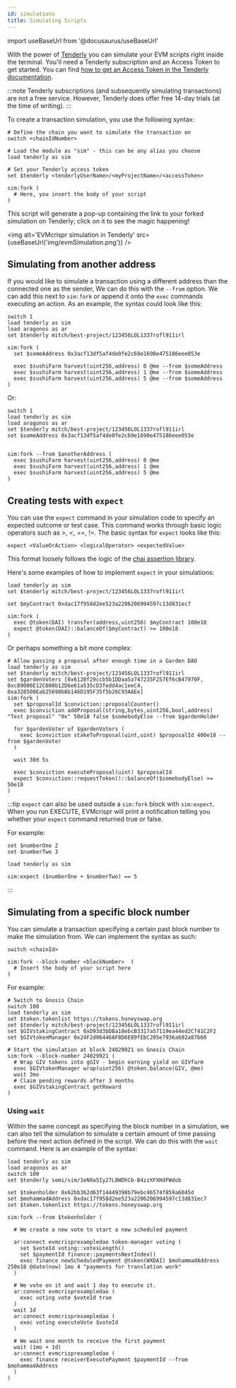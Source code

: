 ```yaml
---
id: simulations 
title: Simulating Scripts
---
```

import useBaseUrl from '@docusaurus/useBaseUrl'

With the power of [Tenderly](https://tenderly.co/) you can simulate your EVM scripts right inside the terminal. You'll need a Tenderly subscription and an Access Token to get started. You can find [how to get an Access Token in the Tenderly documentation](https://docs.tenderly.co/simulations-and-forks/simulation-api).

:::note
Tenderly subscriptions (and subsequently simulating transactions) are not a free service. However, Tenderly does offer free 14-day trials (at the time of writing).
:::


To create a transaction simulation, you use the following syntax:

```
# Define the chain you want to simulate the transaction on
switch <chainIdNumber>

# Load the module as "sim" - this can be any alias you choose
load tenderly as sim

# Set your Tenderly access token
set $tenderly <tenderlyUserName>/<myProjectName>/<accessToken>

sim:fork (
  # Here, you insert the body of your script
)
```

This script will generate a pop-up containing the link to your forked simulation on Tenderly; click on it to see the magic happening!

<img alt='EVMcrispr simulation in Tenderly' src={useBaseUrl('img/evmSimulation.png')} />


## Simulating from another address

If you would like to simulate a transaction using a different address than the connected one as the sender, We can do this with the `--from` option. We can add this next to `sim:fork` or append it onto the `exec` commands executing an action. As an example, the syntax could look like this:

```
switch 1
load tenderly as sim
load aragonos as ar
set $tenderly mitch/best-project/123456LOL1337rofl911irl

sim:fork (
  set $someAddress 0x3acf13df5af4de0fe2c69e1690e475186eee053e

  exec $sushiFarm harvest(uint256,address) 0 @me --from $someAddress
  exec $sushiFarm harvest(uint256,address) 1 @me --from $someAddress
  exec $sushiFarm harvest(uint256,address) 5 @me --from $someAddress
)
```

Or:

```
switch 1
load tenderly as sim
load aragonos as ar
set $tenderly mitch/best-project/123456LOL1337rofl911irl
set $someAddress 0x3acf13df5af4de0fe2c69e1690e475186eee053e


sim:fork --from $anotherAddress (  
  exec $sushiFarm harvest(uint256,address) 0 @me
  exec $sushiFarm harvest(uint256,address) 1 @me
  exec $sushiFarm harvest(uint256,address) 5 @me
)
```

## Creating tests with `expect`

You can use the `expect` command in your simulation code to specify an expected outcome or test case. This command works through basic logic operators such as >, <, ==, !=. The basic syntax for `expect` looks like this:

```
expect <ValueOrAction> <logicalOperator> <expectedValue>
```

This format loosely follows the logic of the [chai assertion library](https://www.chaijs.com/).

Here's some examples of how to implement `expect` in your simulations:

```
load tenderly as sim
set $tenderly mitch/best-project/123456LOL1337rofl911irl

set $myContract 0xdac17f958d2ee523a2206206994597c13d831ec7

sim:fork (
  exec @token(DAI) transfer(address,uint256) $myContract 100e18
  expect @token(DAI)::balanceOf($myContract) >= 100e18
)
```

Or perhaps something a bit more complex:

```
# Allow passing a proposal after enough time in a Garden DAO
load tenderly as sim
set $tenderly mitch/best-project/123456LOL1337rofl911irl
set $gardenVoters [0x6120f29ccb5b1DDaa5a747235F257Ef6cB47970F, 0xc89000E12C600b12D6e61a535cD3fedd4ac1eeC4, 0xa328500Eab25698b8b146D195F35f5b26C93AAEe]
sim:fork (
  set $proposalId $conviction::proposalCounter()
  exec $conviction addProposal(string,bytes,uint256,bool,address) "Test proposal" "0x" 50e18 false $somebodyElse --from $gardenHolder

  for $gardenVoter of $gardenVoters (
    exec $conviction stakeToProposal(uint,uint) $proposalId 400e18 --from $gardenVoter
  )

  wait 30d 5s

  exec $conviction executeProposal(uint) $proposalId
  expect $conviction::requestToken()::balanceOf($somebodyElse) >= 50e18
)
```
:::tip
`expect` can also be used outside a `sim:fork` block with `sim:expect`. When you run EXECUTE, EVMcrispr will print a notification telling you whether your `expect` command returned true or false.

For example:
```
set $numberOne 2
set $numberTwo 3

load tenderly as sim

sim:expect ($numberOne + $numberTwo) == 5
```
:::

## Simulating from a specific block number

You can simulate a transaction specifying a certain past block number to make the simulation from. We can implement the syntax as such:

```
switch <chainId>

sim:fork --block-number <blockNumber>  (  
  # Insert the body of your script here
)
```

For example:

```
# Switch to Gnosis Chain
switch 100
load tenderly as sim
set $token.tokenlist https://tokens.honeyswap.org
set $tenderly mitch/best-project/123456LOL1337rofl911irl
set $GIVstakingContract 0xD93d3bDBa18ebcB3317a57119ea44ed2Cf41C2F2
set $GIVtokenManager 0x24F2d06446AF8D6E89fEbC205e7936a602a87b60

# Start the simulation at block 24029921 on Gnosis Chain
sim:fork --block-number 24029921 (
  # Wrap GIV tokens into gGIV - begin earning yield on GIVfarm
  exec $GIVtokenManager wrap(uint256) @token.balance(GIV, @me)
  wait 3mo
  # Claim pending rewards after 3 months
  exec $GIVstakingContract getReward
)
```


### Using `wait`

Within the same concept as specifying the block number in a simulation, we can also tell the simulation to simulate a certain amount of time passing before the next action defined in the script. We can do this with the `wait` command. Here is an example of the syntax:


```
load tenderly as sim
load aragonos as ar
switch 100
set $tenderly semi/sim/1eN9a5Iy27L8WDhCb-B4zzXFXHdFWdob

set $tokenholder 0x62bb362d63f14449398b79ebc46574f859a6045d
set $mohammadAddress 0xdac17f958d2ee523a2206206994597c13d831ec7
set $token.tokenlist https://tokens.honeyswap.org

sim:fork --from $tokenholder (

  # We create a new vote to start a new scheduled payment

  ar:connect evmcrisprexampledao token-manager voting (
    set $voteId voting::votesLength()
    set $paymentId finance::paymentsNextIndex()
    exec finance newScheduledPayment @token(WXDAI) $mohammadAddress 250e18 @date(now) 1mo 4 "payments for translation work"
  )

  # We vote on it and wait 1 day to execute it.
  ar:connect evmcrisprexampledao (
    exec voting vote $voteId true
  )
  wait 1d
  ar:connect evmcrisprexampledao (
    exec voting executeVote $voteId
  )

  # We wait one month to receive the first payment
  wait (1mo + 1d)
  ar:connect evmcrisprexampledao (
    exec finance receiverExecutePayment $paymentId --from $mohammadAddress
  )
)
```

